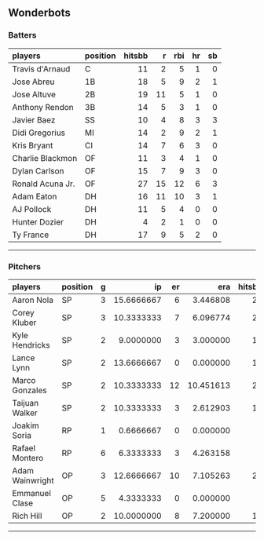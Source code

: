 ## Wonderbots

### Batters

 
|players          |position | hitsbb|  r| rbi| hr| sb| 
|:----------------|:--------|------:|--:|---:|--:|--:| 
|Travis d'Arnaud  |C        |     11|  2|   5|  1|  0| 
|Jose Abreu       |1B       |     18|  5|   9|  2|  1| 
|Jose Altuve      |2B       |     19| 11|   5|  1|  0| 
|Anthony Rendon   |3B       |     14|  5|   3|  1|  0| 
|Javier Baez      |SS       |     10|  4|   8|  3|  3| 
|Didi Gregorius   |MI       |     14|  2|   9|  2|  1| 
|Kris Bryant      |CI       |     14|  7|   6|  3|  0| 
|Charlie Blackmon |OF       |     11|  3|   4|  1|  0| 
|Dylan Carlson    |OF       |     15|  7|   9|  3|  0| 
|Ronald Acuna Jr. |OF       |     27| 15|  12|  6|  3| 
|Adam Eaton       |DH       |     16| 11|  10|  3|  1| 
|AJ Pollock       |DH       |     11|  5|   4|  0|  0| 
|Hunter Dozier    |DH       |      4|  2|   1|  0|  0| 
|Ty France        |DH       |     17|  9|   5|  2|  0| 

* * *

### Pitchers

 
|players         |position |  g|         ip| er|       era| hitsbb|      whip| so|  w| sv| 
|:---------------|:--------|--:|----------:|--:|---------:|------:|---------:|--:|--:|--:| 
|Aaron Nola      |SP       |  3| 15.6666667|  6|  3.446808|     22| 1.4042553| 18|  0|  0| 
|Corey Kluber    |SP       |  3| 10.3333333|  7|  6.096774|     23| 2.2258065| 12|  0|  0| 
|Kyle Hendricks  |SP       |  2|  9.0000000|  3|  3.000000|     12| 1.3333333| 10|  0|  0| 
|Lance Lynn      |SP       |  2| 13.6666667|  0|  0.000000|     13| 0.9512195| 17|  1|  0| 
|Marco Gonzales  |SP       |  2| 10.3333333| 12| 10.451613|     22| 2.1290323|  8|  0|  0| 
|Taijuan Walker  |SP       |  2| 10.3333333|  3|  2.612903|     12| 1.1612903| 12|  0|  0| 
|Joakim Soria    |RP       |  1|  0.6666667|  0|  0.000000|      2| 3.0000000|  0|  0|  0| 
|Rafael Montero  |RP       |  6|  6.3333333|  3|  4.263158|      6| 0.9473684|  8|  1|  2| 
|Adam Wainwright |OP       |  3| 12.6666667| 10|  7.105263|     24| 1.8947368| 14|  0|  0| 
|Emmanuel Clase  |OP       |  5|  4.3333333|  0|  0.000000|      4| 0.9230769|  6|  1|  2| 
|Rich Hill       |OP       |  2| 10.0000000|  8|  7.200000|     11| 1.1000000| 11|  1|  0| 


* * *



